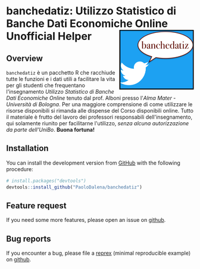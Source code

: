 
<!-- README.md is generated from README.Rmd. Please edit that file -->
banchedatiz: Utilizzo Statistico di Banche Dati Economiche Online Unofficial Helper <img src="man/figures/logo.png" align="right" width="200" />
================================================================================================================================================

Overview
--------

`banchedatiz` è un pacchetto R che racchiude tutte le funzioni e i dati utili a facilitare la vita per gli studenti che frequentano l'insegnamento *Utilizzo Statistico di Banche Dati Economiche Online* tenuto dal prof. Alboni presso l'*Alma Mater - Università di Bologna*. Per una maggiore comprensione di come utilizzare le risorse disponibili si rimanda alle dispense del Corso disponibili online. Tutto il materiale è frutto del lavoro dei professori responsabili dell'insegnamento, qui solamente riunito per facilitarne l'utilizzo, *senza alcuna autorizzazione da parte dell'UniBo*. **Buona fortuna!**

Installation
------------

You can install the development version from [GitHub](https://github.com/PaoloDalena/banchedatiz) with the following procedure:

``` r
# install.packages("devtools")
devtools::install_github("PaoloDalena/banchedatiz")
```

Feature request
---------------

If you need some more features, please open an issue on [github](https://github.com/PaoloDalena/banchedatiz/issues).

Bug reports
-----------

If you encounter a bug, please file a [reprex](https://github.com/tidyverse/reprex) (minimal reproducible example) on [github](https://github.com/PaoloDalena/banchedatiz/issues).
